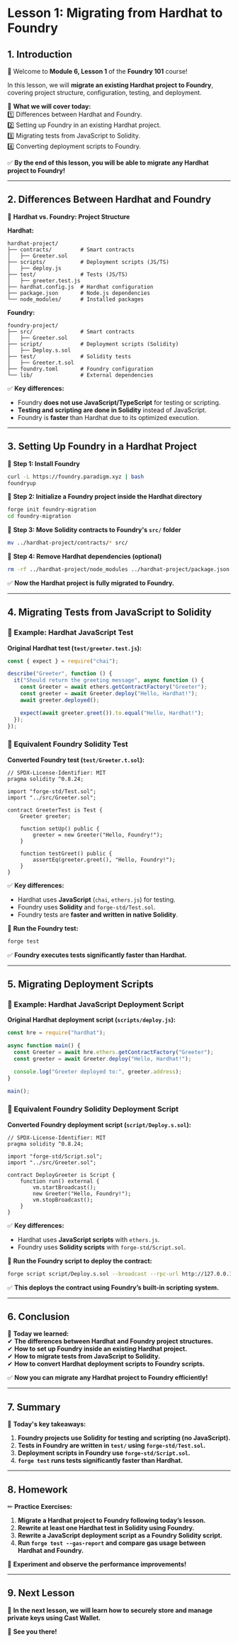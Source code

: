 # **Lesson 1: Migrating from Hardhat to Foundry**  

## **1. Introduction**  

👋 Welcome to **Module 6, Lesson 1** of the **Foundry 101** course!  

In this lesson, we will **migrate an existing Hardhat project to Foundry**, covering project structure, configuration, testing, and deployment.  

📌 **What we will cover today:**  
1️⃣ Differences between Hardhat and Foundry.  
2️⃣ Setting up Foundry in an existing Hardhat project.  
3️⃣ Migrating tests from JavaScript to Solidity.  
4️⃣ Converting deployment scripts to Foundry.  

✅ **By the end of this lesson, you will be able to migrate any Hardhat project to Foundry!**  

---

## **2. Differences Between Hardhat and Foundry**  

📌 **Hardhat vs. Foundry: Project Structure**  

**Hardhat:**  
```
hardhat-project/
├── contracts/         # Smart contracts
│   ├── Greeter.sol
├── scripts/           # Deployment scripts (JS/TS)
│   ├── deploy.js
├── test/              # Tests (JS/TS)
│   ├── greeter.test.js
├── hardhat.config.js  # Hardhat configuration
├── package.json       # Node.js dependencies
└── node_modules/      # Installed packages
```

**Foundry:**  
```
foundry-project/
├── src/               # Smart contracts
│   ├── Greeter.sol
├── script/            # Deployment scripts (Solidity)
│   ├── Deploy.s.sol
├── test/              # Solidity tests
│   ├── Greeter.t.sol
├── foundry.toml       # Foundry configuration
└── lib/               # External dependencies
```

✅ **Key differences:**  
- Foundry **does not use JavaScript/TypeScript** for testing or scripting.  
- **Testing and scripting are done in Solidity** instead of JavaScript.  
- Foundry is **faster** than Hardhat due to its optimized execution.  

---

## **3. Setting Up Foundry in a Hardhat Project**  

📌 **Step 1: Install Foundry**  

```bash
curl -L https://foundry.paradigm.xyz | bash
foundryup
```

📌 **Step 2: Initialize a Foundry project inside the Hardhat directory**  

```bash
forge init foundry-migration
cd foundry-migration
```

📌 **Step 3: Move Solidity contracts to Foundry's `src/` folder**  

```bash
mv ../hardhat-project/contracts/* src/
```

📌 **Step 4: Remove Hardhat dependencies (optional)**  

```bash
rm -rf ../hardhat-project/node_modules ../hardhat-project/package.json ../hardhat-project/hardhat.config.js
```

✅ **Now the Hardhat project is fully migrated to Foundry.**  

---

## **4. Migrating Tests from JavaScript to Solidity**  

### **📌 Example: Hardhat JavaScript Test**  

**Original Hardhat test (`test/greeter.test.js`):**  

```javascript
const { expect } = require("chai");

describe("Greeter", function () {
  it("Should return the greeting message", async function () {
    const Greeter = await ethers.getContractFactory("Greeter");
    const greeter = await Greeter.deploy("Hello, Hardhat!");
    await greeter.deployed();

    expect(await greeter.greet()).to.equal("Hello, Hardhat!");
  });
});
```

### **📌 Equivalent Foundry Solidity Test**  

**Converted Foundry test (`test/Greeter.t.sol`):**  

```solidity
// SPDX-License-Identifier: MIT
pragma solidity ^0.8.24;

import "forge-std/Test.sol";
import "../src/Greeter.sol";

contract GreeterTest is Test {
    Greeter greeter;

    function setUp() public {
        greeter = new Greeter("Hello, Foundry!");
    }

    function testGreet() public {
        assertEq(greeter.greet(), "Hello, Foundry!");
    }
}
```

✅ **Key differences:**  
- Hardhat uses **JavaScript** (`chai`, `ethers.js`) for testing.  
- Foundry uses **Solidity** and `forge-std/Test.sol`.  
- Foundry tests are **faster and written in native Solidity**.  

📌 **Run the Foundry test:**  

```bash
forge test
```

✅ **Foundry executes tests significantly faster than Hardhat.**  

---

## **5. Migrating Deployment Scripts**  

### **📌 Example: Hardhat JavaScript Deployment Script**  

**Original Hardhat deployment script (`scripts/deploy.js`):**  

```javascript
const hre = require("hardhat");

async function main() {
  const Greeter = await hre.ethers.getContractFactory("Greeter");
  const greeter = await Greeter.deploy("Hello, Hardhat!");

  console.log("Greeter deployed to:", greeter.address);
}

main();
```

### **📌 Equivalent Foundry Solidity Deployment Script**  

**Converted Foundry deployment script (`script/Deploy.s.sol`):**  

```solidity
// SPDX-License-Identifier: MIT
pragma solidity ^0.8.24;

import "forge-std/Script.sol";
import "../src/Greeter.sol";

contract DeployGreeter is Script {
    function run() external {
        vm.startBroadcast();
        new Greeter("Hello, Foundry!");
        vm.stopBroadcast();
    }
}
```

✅ **Key differences:**  
- Hardhat uses **JavaScript scripts** with `ethers.js`.  
- Foundry uses **Solidity scripts** with `forge-std/Script.sol`.  

📌 **Run the Foundry script to deploy the contract:**  

```bash
forge script script/Deploy.s.sol --broadcast --rpc-url http://127.0.0.1:8545
```

✅ **This deploys the contract using Foundry’s built-in scripting system.**  

---

## **6. Conclusion**  

📌 **Today we learned:**  
✔ **The differences between Hardhat and Foundry project structures.**  
✔ **How to set up Foundry inside an existing Hardhat project.**  
✔ **How to migrate tests from JavaScript to Solidity.**  
✔ **How to convert Hardhat deployment scripts to Foundry scripts.**  

✅ **Now you can migrate any Hardhat project to Foundry efficiently!**  

---

## **7. Summary**  

📌 **Today's key takeaways:**  
1. **Foundry projects use Solidity for testing and scripting (no JavaScript).**  
2. **Tests in Foundry are written in `test/` using `forge-std/Test.sol`.**  
3. **Deployment scripts in Foundry use `forge-std/Script.sol`.**  
4. **`forge test` runs tests significantly faster than Hardhat.**  

---

## **8. Homework**  

✏ **Practice Exercises:**  
1. **Migrate a Hardhat project to Foundry following today’s lesson.**  
2. **Rewrite at least one Hardhat test in Solidity using Foundry.**  
3. **Rewrite a JavaScript deployment script as a Foundry Solidity script.**  
4. **Run `forge test --gas-report` and compare gas usage between Hardhat and Foundry.**  

📌 **Experiment and observe the performance improvements!**  

---

## **9. Next Lesson**  

📅 **In the next lesson, we will learn how to securely store and manage private keys using Cast Wallet.**  

🚀 **See you there!**  